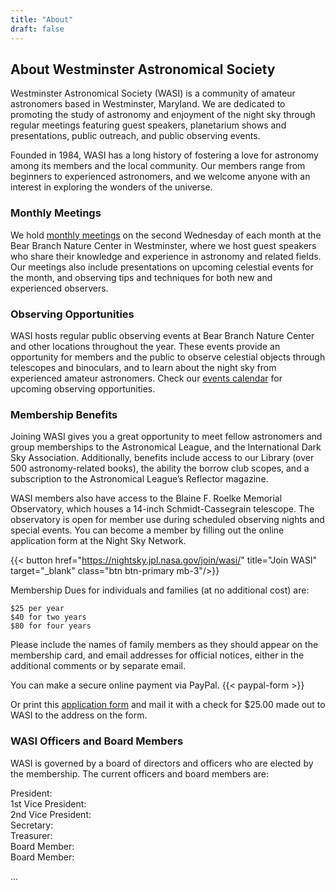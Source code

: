 ```yaml
---
title: "About"
draft: false
---
```


## About Westminster Astronomical Society

Westminster Astronomical Society (WASI) is a community of amateur astronomers
based in Westminster, Maryland. We are dedicated to promoting the study of
astronomy and enjoyment of the night sky through regular meetings featuring
guest speakers, planetarium shows and presentations, public outreach, and public
observing events.

Founded in 1984, WASI has a long history of fostering a love for astronomy among
its members and the local community. Our members range from beginners to
experienced astronomers, and we welcome anyone with an interest in exploring the
wonders of the universe.

### Monthly Meetings

We hold [monthly meetings](/categories/member-meeting/) on the second Wednesday
of each month at the Bear Branch Nature Center in Westminster, where we host
guest speakers who share their knowledge and experience in astronomy and related
fields. Our meetings also include presentations on upcoming celestial events for
the month, and observing tips and techniques for both new and experienced
observers.

### Observing Opportunities

WASI hosts regular public observing events at Bear Branch Nature Center and
other locations throughout the year. These events provide an opportunity for
members and the public to observe celestial objects through telescopes and
binoculars, and to learn about the night sky from experienced amateur
astronomers. Check our [events
calendar](https://nightsky.jpl.nasa.gov/events/wasi/) for upcoming observing
opportunities.

### Membership Benefits

Joining WASI gives you a great opportunity to meet fellow astronomers and group
memberships to the Astronomical League, and the International Dark Sky
Association. Additionally, benefits include access to our Library (over 500
astronomy-related books), the ability the borrow club scopes, and a subscription
to the Astronomical League’s Reflector magazine.

WASI members also have access to the Blaine F. Roelke Memorial Observatory,
which houses a 14-inch Schmidt-Cassegrain telescope. The observatory is open for
member use during scheduled observing nights and special events. You can become
a member by filling out the online application form at the Night Sky Network.

{{< button href="https://nightsky.jpl.nasa.gov/join/wasi/" title="Join WASI" target="_blank" class="btn btn-primary mb-3"/>}}

Membership Dues for individuals and families (at no additional cost) are:

    $25 per year
    $40 for two years
    $80 for four years

Please include the names of family members as they should appear on the
membership card, and email addresses for official notices, either in the
additional comments or by separate email.

You can make a secure online payment via PayPal.
{{< paypal-form >}}

Or print this [application form](https://www.westminsterastro.org/wp-content/uploads/2024/02/2024-paper-application-WASI.pdf)
and mail it with a check for $25.00 made out to WASI to the address on the form. 

### WASI Officers and Board Members

WASI is governed by a board of directors and officers who are elected by the
membership. The current officers and board members are:

President:  
1st Vice President:  
2nd Vice President:  
Secretary:  
Treasurer:  
Board Member:  
Board Member:  

...

